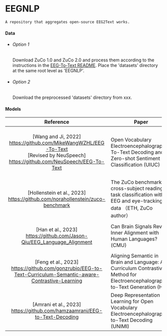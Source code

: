 # EEGNLP

```livescript
A repository that aggregates open-source EEG2Text works.
```



#### Data

- ###### Option 1

  Download ZuCo 1.0 and ZuCo 2.0 and process them according to the instructions in the [EEG-To-Text README](https://github.com/MikeWangWZHL/EEG-To-Text/blob/main/README.md). Place the 'datasets' directory at the same root level as 'EEGNLP'.

- ###### Option 2

  Download the preprocessed 'datasets' directory from xxx.

#### Models

|                          Reference                           | Paper                                                        | Command                                                      |
| :----------------------------------------------------------: | ------------------------------------------------------------ | ------------------------------------------------------------ |
| [Wang and Ji, 2022]<br />https://github.com/MikeWangWZHL/EEG-To-Text <br />[Revised by NeuSpeech]<br />https://github.com/NeuSpeech/EEG-To-Text | Open Vocabulary Electroencephalography-To-Text Decoding and Zero-shot Sentiment Classification (UIUC) | **Decode**: <br />`bash ./scripts/train_decoding.sh`<br />`bash ./scripts/eval_decoding.sh`(with '-tf' argument enabling teacher-forcing)<br />**Sentimental**: <br />`bash ./scripts/train_eval_zeroshot_pipeline.sh`<br />`bash ./scripts/eval_sentiment_zeroshot_pipeline.sh` |
| [Hollenstein et al., 2023]<br />https://github.com/norahollenstein/zuco-benchmark | The ZuCo benchmark on cross-subject reading task classification with EEG and eye-tracking data （ETH, ZuCo author） | `cd src `<br />(leave-1-subject-out) `python3 validation.py`<br />(assigned test subjects)`python3 benchmark_baseline.py` |
| [Han et al., 2023]<br />https://github.com/Jason-Qiu/EEG_Language_Alignment | Can Brain Signals Reveal Inner Alignment with Human Languages?(CMU) | `bash train.sh`<br /><font color="orange">[Note]: Incomplete codes for 'bert': uses a uniform training interface with 'transformers', but did not implement a customized class to encapsulate 'BertModel'.</font> |
| [Feng et al., 2023]<br />https://github.com/gonzrubio/EEG-to-Text-Curriculum-Semantic-aware-Contrastive-Learning | Aligning Semantic in Brain and Language: A Curriculum Contrastive Method for Electroencephalography-to-Text Generation (HIT) | `cd src`<br />`python3 train.py`                             |
| [Amrani et al., 2023]<br />https://github.com/hamzaamrani/EEG-to-Text-Decoding | Deep Representation Learning for Open Vocabulary Electroencephalography-to-Text Decoding (UNIMI) | `bash ./scripts/train_decoding_raw.sh`<br />`bash ./scripts/eval_decoding_raw.sh` |

